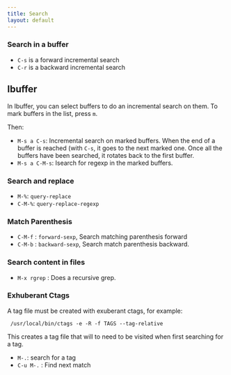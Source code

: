 ```yaml
---
title: Search
layout: default
---
```


### Search in a buffer

- `C-s` is a forward incremental search
- `C-r` is a backward incremental search

## Ibuffer

In Ibuffer, you can select buffers to do an incremental search on them.  To mark buffers in the list, press `m`.

Then:

- `M-s a C-s`: Incremental search on marked buffers.  When the end of a buffer is reached (with `C-s`, it goes to the next marked one.  Once all the buffers have been searched, it rotates back to the first buffer.
- `M-s a C-M-s`: Isearch for regexp in the marked buffers.

### Search and replace

- `M-%`: `query-replace`
- `C-M-%`: `query-replace-regexp`


### Match Parenthesis

- `C-M-f` : `forward-sexp`, Search matching parenthesis forward
- `C-M-b` : `backward-sexp`, Search match parenthesis backward.

### Search content in files

- `M-x rgrep` : Does a recursive grep.

### Exhuberant Ctags

A tag file must be created with exuberant ctags, for example:

     /usr/local/bin/ctags -e -R -f TAGS --tag-relative

This creates a tag file that will to need to be visited when first searching for a tag.

- `M-.`: search for a tag
- `C-u M-.` : Find next match

